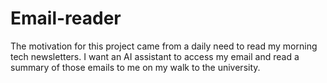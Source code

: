 # Email-reader

The motivation for this project came from a daily need to read my morning tech newsletters. I want an AI assistant to access my email and read a summary of those emails to me on my walk to the university.